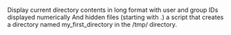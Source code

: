 Display current directory contents in long format with user and  group IDs displayed numerically And hidden files (starting with .)
a script that creates a directory named my_first_directory in the /tmp/ directory.
